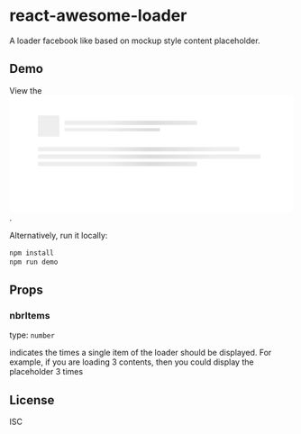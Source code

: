 # react-awesome-loader

A loader facebook like based on mockup style content placeholder.

## Demo

View the ![comming soon](./demo.png).

Alternatively, run it locally:

```
npm install
npm run demo
```

## Props

### nbrItems

type: `number`

indicates the times a single item of the loader should be displayed. For example, if you are loading 3 contents, then you could display the placeholder 3 times

## License

ISC
